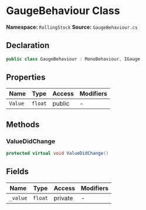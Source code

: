 # GaugeBehaviour Class

**Namespace:** `RollingStock`
**Source:** `GaugeBehaviour.cs`

## Declaration

```csharp
public class GaugeBehaviour : MonoBehaviour, IGauge
```

## Properties

| Name | Type | Access | Modifiers |
|------|------|--------|-----------|
| `Value` | `float` | public | - |

## Methods

### ValueDidChange

```csharp
protected virtual void ValueDidChange()
```

## Fields

| Name | Type | Access | Modifiers |
|------|------|--------|-----------|
| `_value` | `float` | private | - |

